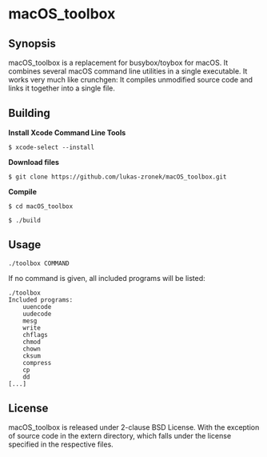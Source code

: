 # macOS_toolbox

## Synopsis

macOS_toolbox is a replacement for busybox/toybox for macOS. It combines several macOS command line utilities in a single executable. It works very much like crunchgen: It compiles unmodified source code and links it together into a single file.

## Building

**Install Xcode Command Line Tools**
```
$ xcode-select --install
```

**Download files**
```
$ git clone https://github.com/lukas-zronek/macOS_toolbox.git
```

**Compile**
```
$ cd macOS_toolbox
```
```
$ ./build
```

## Usage

```
./toolbox COMMAND
```

If no command is given, all included programs will be listed:

```
./toolbox
Included programs:
	uuencode
	uudecode
	mesg
	write
	chflags
	chmod
	chown
	cksum
	compress
	cp
	dd
[...]
```

## License

macOS_toolbox is released under 2-clause BSD License.
With the exception of source code in the extern directory, which falls under the license specified in the respective files.
